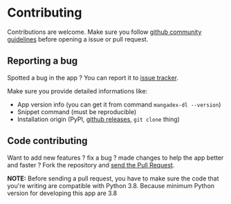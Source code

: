 # Contributing

Contributions are welcome. Make sure you follow [github community guidelines](https://docs.github.com/articles/github-community-guidelines) before opening a issue or pull request.

## Reporting a bug

Spotted a bug in the app ? You can report it to [issue tracker](https://github.com/mansuf/mangadex-downloader/issues).

Make sure you provide detailed informations like:

- App version info (you can get it from command `mangadex-dl --version`)
- Snippet command (must be reproducible)
- Installation origin (PyPI, [github releases](https://github.com/mansuf/mangadex-downloader/releases), `git clone` thing)

## Code contributing

Want to add new features ? fix a bug ? made changes to help the app better and faster ? Fork the repository and [send the Pull Request](https://github.com/mansuf/mangadex-downloader/pulls). 

**NOTE:** Before sending a pull request, you have to make sure the code that you're writing are compatible with Python 3.8. 
Because minimum Python version for developing this app are 3.8
